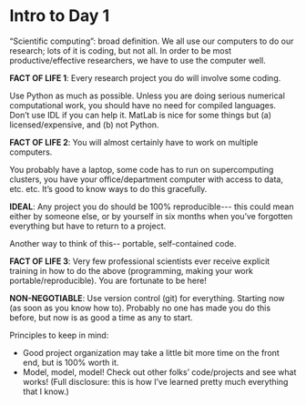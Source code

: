 Intro to Day 1
==============

“Scientific computing”: broad definition.  We all use our computers to do our research; lots of it is coding, but not all.  In order to be most productive/effective researchers, we have to use the computer well.

**FACT OF LIFE 1**: Every research project you do will involve some coding.  

Use Python as much as possible.   Unless you are doing serious numerical computational work, you should have no need for compiled languages.  Don’t use IDL if you can help it.  MatLab is nice for some things but (a) licensed/expensive, and (b) not Python.

**FACT OF LIFE 2**:  You will almost certainly have to work on multiple computers.

You probably have a laptop, some code has to run on supercomputing clusters, you have your office/department computer with access to data, etc. etc.  It’s good to know ways to do this gracefully.

**IDEAL**:  Any project you do should be 100% reproducible--- this could mean either by someone else, or by yourself in six months when you’ve forgotten everything but have to return to a project.

Another way to think of this-- portable, self-contained code. 

**FACT OF LIFE 3**: Very few professional scientists ever receive explicit training in how to do the above (programming, making your work portable/reproducible).  You are fortunate to be here!

**NON-NEGOTIABLE**:  Use version control (git) for everything.  Starting now (as soon as you know how to).  Probably no one has made you do this before, but now is as good a time as any to start.  

Principles to keep in mind:

* Good project organization may take a little bit more time on the front end, but is 100% worth it.
* Model, model, model!  Check out other folks’ code/projects and see what works!  (Full disclosure: this is how I’ve learned pretty much everything that I know.)
